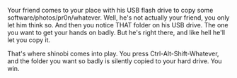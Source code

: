 Your friend comes to your place with his USB flash drive to copy some software/photos/pr0n/whatever. Well, he's not actually your friend, you only let him think so. And then you notice THAT folder on his USB drive. The one you want to get your hands on badly. But he's right there, and like hell he'll let you copy it.

That's where shinobi comes into play. You press Ctrl-Alt-Shift-Whatever, and the folder you want so badly is silently copied to your hard drive. You win.
